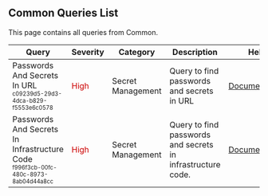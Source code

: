 ## Common Queries List
This page contains all queries from Common.

|            Query            |Severity|Category|Description|Help|
|-----------------------------|--------|--------|-----------|----|
|Passwords And Secrets In URL<br/><sup><sub>c09239d5-29d3-4dca-b829-f5553e6c0578</sub></sup>|<span style="color:#C00">High</span>|Secret Management|Query to find passwords and secrets in URL|<a href="https://kics.io/">Documentation</a><br/>|
|Passwords And Secrets In Infrastructure Code<br/><sup><sub>f996f3cb-00fc-480c-8973-8ab04d44a8cc</sub></sup>|<span style="color:#C00">High</span>|Secret Management|Query to find passwords and secrets in infrastructure code.|<a href="https://kics.io/">Documentation</a><br/>|

